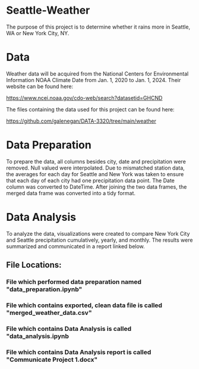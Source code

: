 # Seattle-Weather

The purpose of this project is to determine whether it rains more in Seattle, WA or New York City, NY. 


# Data

Weather data will be acquired from the National Centers for Environmental Information NOAA Climate Date from Jan. 1, 2020 to Jan. 1, 2024. Their website can be found here:

https://www.ncei.noaa.gov/cdo-web/search?datasetid=GHCND

The files containing the data used for this project can be found here:

https://github.com/galenegan/DATA-3320/tree/main/weather



# Data Preparation

To prepare the data, all columns besides city, date and precipitation were removed. Null valued were interpolated. Due to mismatched station data, the averages for each day for Seattle and New York was taken to ensure that each day of each city had one precipitation data point. The Date column was converted to DateTime. After joining the two data frames, the merged data frame was converted into a tidy format. 


# Data Analysis

To analyze the data, visualizations were created to compare New York City and Seattle precipitation cumulatively, yearly, and monthly. The results were summarized and communicated in a report linked below. 


## File Locations: 

### File which performed data preparation named "data_preparation.ipynb"

### File which contains exported, clean data file is called "merged_weather_data.csv"

### File which contains Data Analysis is called "data_analysis.ipynb

### File which contains Data Analysis report is called "Communicate Project 1.docx"
